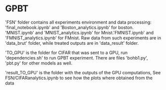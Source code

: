 # GPBT

'FSN' folder contains all experiments environment and data processing: 'final_notebook.ipynb' and 'Boston_analytics.ipynb' for boston. 'MNIST.ipynb' and 'MNIST_analytics.ipynb' for Mnist.'FMNIST.ipynb' and 'FMNIST_analytics.ipynb' for FMnist. Raw data from such experiments are in 'data_brut' folder, while treated outputs are in 'data_result' folder. 

'TO_GPU' is the folder for CIFAR that was sent to a GPU, run 'dependencies.sh' to run GPBT experiment. There are files 'bohb1.py', 'pbt.py' for other models as well. 

'result_TO_GPU' is the folder with the outputs of the GPU computations, See FSN/CIFARanalytics.ipynb to see how the plots where obtained from the data


